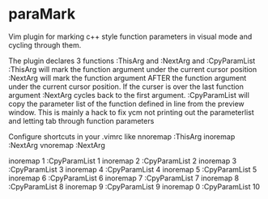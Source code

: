 # paraMark
Vim plugin for marking c++ style function parameters in visual mode and cycling through them.

The plugin declares 3 functions :ThisArg and :NextArg and :CpyParamList
:ThisArg will mark the function argument under the current cursor position
:NextArg will mark the function argument AFTER the function argument under the current cursor position.
          If the curser is over the last function argument :NextArg cycles back to the first argument.
:CpyParamList <line> will copy the parameter list of the function defined in line <line> from the preview window.
                      This is mainly a hack to fix ycm not printing out the parameterlist and letting tab through
                      function parameters


Configure shortcuts in your .vimrc like
nnoremap <C-A> :ThisArg<CR>
inoremap <C-A> <ESC>:NextArg<CR>
vnoremap <C-A> <ESC>:NextArg<CR>

inoremap <C-D>1 :CpyParamList 1<CR>
inoremap <C-D>2 :CpyParamList 2<CR>
inoremap <C-D>3 :CpyParamList 3<CR>
inoremap <C-D>4 :CpyParamList 4<CR>
inoremap <C-D>5 :CpyParamList 5<CR>
inoremap <C-D>6 :CpyParamList 6<CR>
inoremap <C-D>7 :CpyParamList 7<CR>
inoremap <C-D>8 :CpyParamList 8<CR>
inoremap <C-D>9 :CpyParamList 9<CR>
inoremap <C-D>0 :CpyParamList 10<CR>
